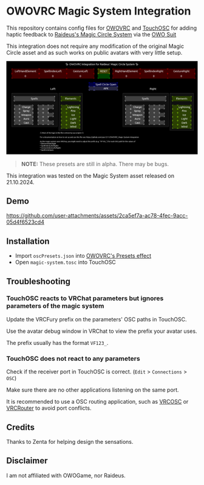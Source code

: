 # OWOVRC Magic System Integration

This repository contains config files for [OWOVRC](https://github.com/sync1211/owoskin-vrc) and [TouchOSC](https://hexler.net/touchosc) for adding haptic feedback to [Raideus's Magic Circle System](https://jinxxy.com/Raideus/Magic) via the [OWO Suit](https://owogame.com/)

This integration does not require any modification of the original Magic Circle asset and as such works on public avatars with very little setup.

![Screenshot](./.github/screenshot.png)

>**NOTE:** These presets are still in alpha. There may be bugs.

This integration was tested on the Magic System asset released on 21.10.2024.

## Demo
https://github.com/user-attachments/assets/2ca5ef7a-ac78-4fec-9acc-05d4f6523cd4

## Installation

* Import `oscPresets.json` into [OWOVRC's Presets effect](https://github.com/sync1211/owoskin-vrc/wiki/Effects#presets)
* Open `magic-system.tosc` into TouchOSC

## Troubleshooting

### TouchOSC reacts to VRChat parameters but ignores parameters of the magic system
Update the VRCFury prefix on the parameters' OSC paths in TouchOSC.

Use the avatar debug window in VRChat to view the prefix your avatar uses.

The prefix usually has the format `VF123_`.

### TouchOSC does not react to any parameters

Check if the receiver port in TouchOSC is correct. (`Edit` > `Connections` > `OSC`)

Make sure there are no other applications listening on the same port.

It is recommended to use a OSC routing application, such as [VRCOSC](https://vrcosc.com/) or [VRCRouter](https://github.com/valuef/VRCRouter) to avoid port conflicts.

## Credits

Thanks to Zenta for helping design the sensations.


## Disclaimer

I am not affiliated with OWOGame, nor Raideus.
